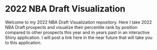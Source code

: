 # 2022 NBA Draft Visualization

Welcome to my 2022 NBA Draft Visualization repository. Here I take 2022 NBA Draft prospects and visualize their percentile rank by position compared to other prospects this year and in years past in an interactive Shiny application. I will post a link here in the near future that will take you to this application.
